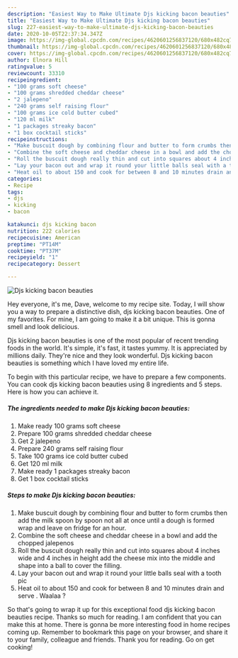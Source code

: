 ```yaml
---
description: "Easiest Way to Make Ultimate Djs kicking bacon beauties"
title: "Easiest Way to Make Ultimate Djs kicking bacon beauties"
slug: 227-easiest-way-to-make-ultimate-djs-kicking-bacon-beauties
date: 2020-10-05T22:37:34.347Z
image: https://img-global.cpcdn.com/recipes/4620601256837120/680x482cq70/djs-kicking-bacon-beauties-recipe-main-photo.jpg
thumbnail: https://img-global.cpcdn.com/recipes/4620601256837120/680x482cq70/djs-kicking-bacon-beauties-recipe-main-photo.jpg
cover: https://img-global.cpcdn.com/recipes/4620601256837120/680x482cq70/djs-kicking-bacon-beauties-recipe-main-photo.jpg
author: Elnora Hill
ratingvalue: 5
reviewcount: 33310
recipeingredient:
- "100 grams soft cheese"
- "100 grams shredded cheddar cheese"
- "2 jalepeno"
- "240 grams self raising flour"
- "100 grams ice cold butter cubed"
- "120 ml milk"
- "1 packages streaky bacon"
- "1 box cocktail sticks"
recipeinstructions:
- "Make buscuit dough by combining flour and butter to form crumbs then add the milk spoon by spoon not all at once until a dough is formed wrap and leave on fridge for an hour."
- "Combine the soft cheese and cheddar cheese in a bowl and add the chopped jalepenos"
- "Roll the buscuit dough really thin and cut into squares about 4 inches wide and 4 inches in height add the cheese mix into the middle and shape into a ball to cover the filling."
- "Lay your bacon out and wrap it round your little balls seal with a tooth pic"
- "Heat oil to about 150 and cook for between 8 and 10 minutes drain and serve . Waalaa ?"
categories:
- Recipe
tags:
- djs
- kicking
- bacon

katakunci: djs kicking bacon 
nutrition: 222 calories
recipecuisine: American
preptime: "PT14M"
cooktime: "PT37M"
recipeyield: "1"
recipecategory: Dessert

---
```



![Djs kicking bacon beauties](https://img-global.cpcdn.com/recipes/4620601256837120/680x482cq70/djs-kicking-bacon-beauties-recipe-main-photo.jpg)

Hey everyone, it's me, Dave, welcome to my recipe site. Today, I will show you a way to prepare a distinctive dish, djs kicking bacon beauties. One of my favorites. For mine, I am going to make it a bit unique. This is gonna smell and look delicious.



Djs kicking bacon beauties is one of the most popular of recent trending foods in the world. It's simple, it's fast, it tastes yummy. It is appreciated by millions daily. They're nice and they look wonderful. Djs kicking bacon beauties is something which I have loved my entire life.


To begin with this particular recipe, we have to prepare a few components. You can cook djs kicking bacon beauties using 8 ingredients and 5 steps. Here is how you can achieve it.

<!--inarticleads1-->

##### The ingredients needed to make Djs kicking bacon beauties:

1. Make ready 100 grams soft cheese
1. Prepare 100 grams shredded cheddar cheese
1. Get 2 jalepeno
1. Prepare 240 grams self raising flour
1. Take 100 grams ice cold butter cubed
1. Get 120 ml milk
1. Make ready 1 packages streaky bacon
1. Get 1 box cocktail sticks




<!--inarticleads2-->

##### Steps to make Djs kicking bacon beauties:

1. Make buscuit dough by combining flour and butter to form crumbs then add the milk spoon by spoon not all at once until a dough is formed wrap and leave on fridge for an hour.
1. Combine the soft cheese and cheddar cheese in a bowl and add the chopped jalepenos
1. Roll the buscuit dough really thin and cut into squares about 4 inches wide and 4 inches in height add the cheese mix into the middle and shape into a ball to cover the filling.
1. Lay your bacon out and wrap it round your little balls seal with a tooth pic
1. Heat oil to about 150 and cook for between 8 and 10 minutes drain and serve . Waalaa ?




So that's going to wrap it up for this exceptional food djs kicking bacon beauties recipe. Thanks so much for reading. I am confident that you can make this at home. There is gonna be more interesting food in home recipes coming up. Remember to bookmark this page on your browser, and share it to your family, colleague and friends. Thank you for reading. Go on get cooking!
